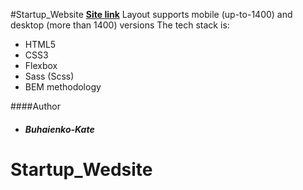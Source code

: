 #Startup_Website
**[Site link](https://buhaienko-kate.github.io/Startup_Wedsite/)**
Layout supports mobile (up-to-1400) and desktop (more than 1400) versions
The tech stack is:

- HTML5
- CSS3
- Flexbox
- Sass (Scss)
- BEM methodology

####Author

- ##### Buhaienko-Kate

# Startup_Wedsite
